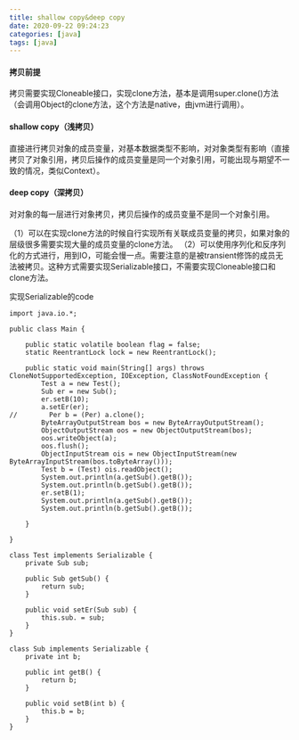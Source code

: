 ```yaml
---
title: shallow copy&deep copy
date: 2020-09-22 09:24:23
categories: [java]
tags: [java]
---
```

#### 拷贝前提
拷贝需要实现Cloneable接口，实现clone方法，基本是调用super.clone()方法（会调用Object的clone方法，这个方法是native，由jvm进行调用）。
#### shallow copy（浅拷贝）
直接进行拷贝对象的成员变量，对基本数据类型不影响，对对象类型有影响（直接拷贝了对象引用，拷贝后操作的成员变量是同一个对象引用，可能出现与期望不一致的情况，类似Context）。

#### deep copy（深拷贝）
对对象的每一层进行对象拷贝，拷贝后操作的成员变量不是同一个对象引用。

（1）可以在实现clone方法的时候自行实现所有关联成员变量的拷贝，如果对象的层级很多需要实现大量的成员变量的clone方法。
（2）可以使用序列化和反序列化的方式进行，用到IO，可能会慢一点。需要注意的是被transient修饰的成员无法被拷贝。这种方式需要实现Serializable接口，不需要实现Cloneable接口和clone方法。

实现Serializable的code
```
import java.io.*;

public class Main {

    public static volatile boolean flag = false;
    static ReentrantLock lock = new ReentrantLock();

    public static void main(String[] args) throws CloneNotSupportedException, IOException, ClassNotFoundException {
        Test a = new Test();
        Sub er = new Sub();
        er.setB(10);
        a.setEr(er);
//        Per b = (Per) a.clone();
        ByteArrayOutputStream bos = new ByteArrayOutputStream();
        ObjectOutputStream oos = new ObjectOutputStream(bos);
        oos.writeObject(a);
        oos.flush();
        ObjectInputStream ois = new ObjectInputStream(new ByteArrayInputStream(bos.toByteArray()));
        Test b = (Test) ois.readObject();
        System.out.println(a.getSub().getB());
        System.out.println(b.getSub().getB());
        er.setB(1);
        System.out.println(a.getSub().getB());
        System.out.println(b.getSub().getB());

    }

}

class Test implements Serializable {
    private Sub sub;

    public Sub getSub() {
        return sub;
    }

    public void setEr(Sub sub) {
        this.sub. = sub;
    }
}

class Sub implements Serializable {
    private int b;

    public int getB() {
        return b;
    }

    public void setB(int b) {
        this.b = b;
    }
}
```
